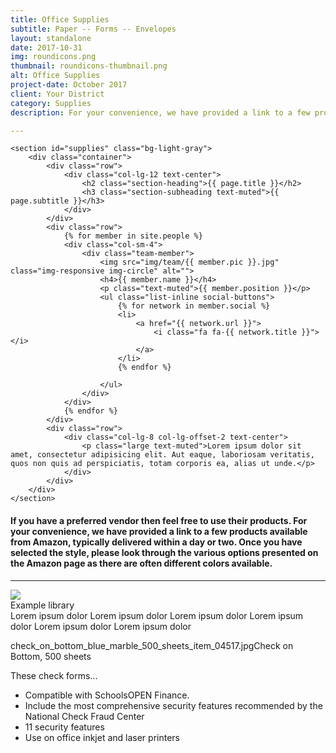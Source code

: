 ```yaml
---
title: Office Supplies
subtitle: Paper -- Forms -- Envelopes
layout: standalone
date: 2017-10-31
img: roundicons.png
thumbnail: roundicons-thumbnail.png
alt: Office Supplies
project-date: October 2017
client: Your District
category: Supplies
description: For your convenience, we have provided a link to a few products available from Amazon, typically delivered within a day or two.

---
```

<!-- Team Section -->
    <section id="supplies" class="bg-light-gray">
        <div class="container">
            <div class="row">
                <div class="col-lg-12 text-center">
                    <h2 class="section-heading">{{ page.title }}</h2>
                    <h3 class="section-subheading text-muted">{{ page.subtitle }}</h3>
                </div>
            </div>
            <div class="row">
                {% for member in site.people %}
                <div class="col-sm-4">
                    <div class="team-member">
                        <img src="img/team/{{ member.pic }}.jpg" class="img-responsive img-circle" alt="">
                        <h4>{{ member.name }}</h4>
                        <p class="text-muted">{{ member.position }}</p>
                        <ul class="list-inline social-buttons">
                            {% for network in member.social %}
                            <li>
                                <a href="{{ network.url }}">
                                    <i class="fa fa-{{ network.title }}"></i>
                                </a>
                            </li>
                            {% endfor %}

                        </ul>
                    </div>
                </div>
                {% endfor %}
            </div>
            <div class="row">
                <div class="col-lg-8 col-lg-offset-2 text-center">
                    <p class="large text-muted">Lorem ipsum dolor sit amet, consectetur adipisicing elit. Aut eaque, laboriosam veritatis, quos non quis ad perspiciatis, totam corporis ea, alias ut unde.</p>
                </div>
            </div>
        </div>
    </section>
    
<div class="row">
	<h4>
	  If you have a preferred vendor then feel free to use their products. 
	  For your convenience, we have provided a link to a few products available 
	  from Amazon, typically delivered within a day or two.
    Once you have selected the style, please look through the various options 
    presented on the Amazon page as there are often different colors available.
  </h4>
</div>

<hr>

<div class="row row-margin-bottom">
  <div class="col-md-5 no-padding lib-item" data-category="view">
              
  <div class="lib-panel">
    <div class="row box-shadow">
      <div class="col-md-6">
          <img class="lib-img-show" src="http://lorempixel.com/850/850/?random=123">
      </div>
      <div class="col-md-6">
          <div class="lib-row lib-header">
              Example library
              <div class="lib-header-seperator"></div>
          </div>
          <div class="lib-row lib-desc">
              Lorem ipsum dolor Lorem ipsum dolor Lorem ipsum dolor Lorem ipsum dolor Lorem ipsum dolor Lorem ipsum dolor
          </div>
      </div>
    </div>
  </div>  
                    
  check_on_bottom_blue_marble_500_sheets_item_04517.jpgCheck on Bottom, 500 sheets
  
<div class="row">
  <div class="col-md-9">
    <p>  
    These check forms...
    </p>
    <ul>
      <li>Compatible with SchoolsOPEN Finance. </li>
      <li>Include the most comprehensive security features recommended by the National Check Fraud Center </li>
      <li>11 security features </li>
      <li>Use on office inkjet and laser printers </li>
    </ul>
  </div>
</div>

